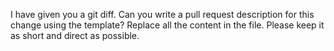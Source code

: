 I have given you a git diff.
Can you write a pull request description for this change using the template?
Replace all the content in the file.
Please keep it as short and direct as possible.
